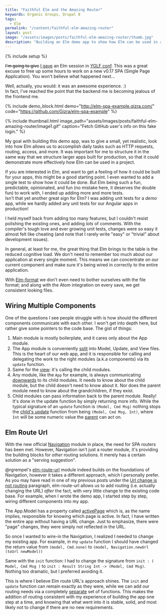 ```yaml
---
title: "Faithful Elm and the Amazing Router"
keywords: Organic Groups, Drupal 8
tags:
  - Elm
permalink: "/content/faithful-elm-amazing-router"
layout: post
image: "/assets/images/posts/faithful-elm-amazing-router/thumb.jpg"
description: "Building an Elm demo app to show how Elm can be used in a project."
---
```


{% include setup %}

<strike>I'm going to give</strike> [I gave](https://youtu.be/FgaoOgJ5CAU) an Elm session in [YGLF conf](http://yougottalovefrontend.com/#page-speakers). This was a great excuse to free up some hours to work on a new v0.17 SPA (Single Page Application). You won't believe what happened next...

Well, actually, you would: it was an awesome experience. :)  
In fact, I've reached the point that the backend me is becoming jealous of the frontend me.

{% include demo_block.html demo="http://elm-spa-example.gizra.com/" code="https://github.com/Gizra/elm-spa-example" %}

{% include thumbnail.html image_path="assets/images/posts/faithful-elm-amazing-router/image1.gif" caption="Fetch GitHub user's info on this fake login." %}

My goal with building this demo app, was to give a small, yet realistic, look into how Elm
allows us to accomplish daily tasks such as HTTP requests, routing, access, and more.
It was important for me to structure it in the same way that we structure larger apps built for production, so that it could demonstrate more effectively how Elm can be used in a project.

If you are interested in Elm, and want to get a feeling of how it could be built for your apps, this might be a good starting point. I even wanted to add a single test to show how it could be done. But Elm being such a fun, predictable, opinionated, and fun (no mistake here, it deserves the double fun) to work with, I ended up adding more and more tests.  
Isn't that yet another great sign for Elm? I was adding unit tests for a _demo_ app, while we hardly added any unit tests for our Angular apps in production!

I held myself back from adding too many features, but I couldn't resist polishing the existing ones, and adding _lots_ of comments. With the compiler's tough love and ever growing unit tests, changes were
so easy it almost felt like cheating (and note that I rarely write "easy" or "trivial" about development issues).

<!-- more -->

In general, at least for me, the great thing that Elm brings to the table is the reduced cognitive load. We don't need to remember too much about our application at every single moment. This means we can concentrate on our current component and make sure it's being wired in correctly to the entire application.

With [Elm-format](https://github.com/avh4/elm-format) we don't even need to bother ourselves with the file format; and along with the Atom integration on every save, we get consistent looking files.

## Wiring Multiple Components

One of the questions I see people struggle with is how should the different components communicate with each other. I won't get into depth here, but rather give some pointers to the code base. The gist of things:

1. Main module is mostly boilerplate, and it cares only about the App module.
1. The App module is conveniently [split](https://github.com/Gizra/elm-spa-example/tree/1.0.0/src/elm/App) into Model, Update, and View files. This is the heart of our
web app, and it is responsible for calling and delegating the work to the right modules (a.k.a components) via its `update` function.
1. Same for the [view](https://github.com/Gizra/elm-spa-example/blob/1.0.0/src/elm/App/View.elm#L103-L117): it's calling the child modules.
1. Any module, like the `App` for example, is always communicating [downwards](https://github.com/Gizra/elm-spa-example/blob/1.0.0/src/elm/App/Update.elm#L26) to its child modules. It needs to know about the child module, but the child doesn't need to know about it. Nor does the parent module need to know about the grandchildren, if they exist.
1. Child modules can pass information back to the parent module. Really! It's done in the update function by simply returning more info. While the typical signature of an `update` function is `(Model, Cmd Msg)` nothing stops the [child's update](https://github.com/Gizra/elm-spa-example/blob/1.0.0/src/elm/Pages/Login/Update.elm#L25) function from being `(Model, Cmd Msg, Int)`, where `Int` will be some numeric value the [parent](https://github.com/Gizra/elm-spa-example/blob/1.0.0/src/elm/App/Update.elm#L28-L29) can act on.


## Elm Route Url

With the new official [Navigation](https://github.com/elm-lang/navigation) module in place, the need for SPA routers has been met. However, Navigation isn't just a router module, it's providing the building blocks for _other_ routing solutions. It merely has a certain solution as a "serving suggestion".

@rgrempel's [elm-route-url](https://github.com/rgrempel/elm-route-hash) module indeed builds on the foundations of Navigation, however it takes a different approach, which I personally prefer. As you may have read in one of my previous posts under the [Url change is not routing](http://www.gizra.com/content/thinking-choosing-elm/) paragraph, elm-route-url allows us to add routing (i.e. actually changing the URL) _after_ the fact, with very little change to the existing code base. For example, when I wrote the demo app, I started step by step, wiring different components into my app.

The App.Model has a property called [activePage](https://github.com/Gizra/elm-spa-example/blob/1.0.0/src/elm/App/Model.elm#L9-L17) which is, as the name implies, responsible for knowing which page is active. In fact, I have written the entire app without having a URL change. Just to emphasize, there were "page" changes, they were simply not reflected in the URL.

So once I wanted to wire-in the Navigation, I realized I needed to change my existing app. For example, in my `update` function I should have changed the return value from `(model, Cmd.none)` to `(model, Navigation.newUrl (toUrl newModel))`

Same with the `init` function: I had to change the signature from `init : ( Model, Cmd Msg )` to `init : Result String Int -> (Model, Cmd Msg)`. Nothing too dramatic, but I preferred avoiding it.

This is where I believe Elm route URL's approach shines. The `init` and `update` function can remain exactly as they were, while we can add our routing needs via a completely [separate](https://github.com/Gizra/elm-spa-example/blob/1.0.0/src/elm/App/Router.elm) set of functions. This makes the addition of routing consistent with my experience of building the app one step at a time, and knowing that what went into it is stable, solid, and most likely not to change if there are no new requirements.
